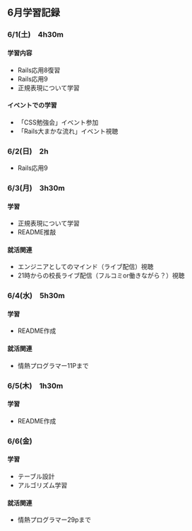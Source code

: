 ## 6月学習記録

### 6/1(土)　4h30m
#### 学習内容
- Rails応用8復習
- Rails応用9
- 正規表現について学習
#### イベントでの学習
- 「CSS勉強会」イベント参加
- 「Rails大まかな流れ」イベント視聴 

### 6/2(日)　2h
- Rails応用9

### 6/3(月)　3h30m
#### 学習
- 正規表現について学習
- README推敲
#### 就活関連
- エンジニアとしてのマインド（ライブ配信）視聴
- 21時からの校長ライブ配信（フルコミor働きながら？）視聴

### 6/4(水)　5h30m
#### 学習
- README作成
#### 就活関連
- 情熱プログラマー11Pまで

### 6/5(木)　1h30m
#### 学習
- README作成

### 6/6(金)
#### 学習
- テーブル設計
- アルゴリズム学習
#### 就活関連
- 情熱プログラマー29pまで